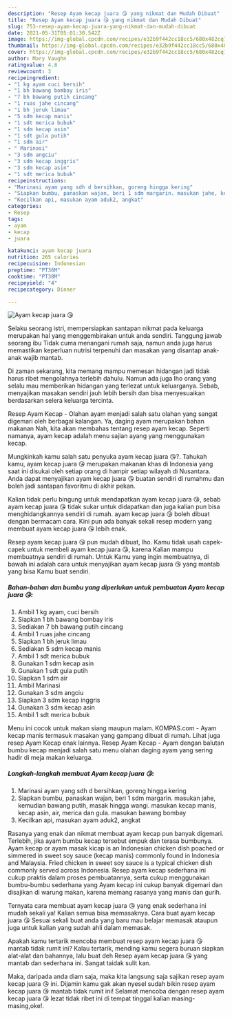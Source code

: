 ```yaml
---
description: "Resep Ayam kecap juara 😘 yang nikmat dan Mudah Dibuat"
title: "Resep Ayam kecap juara 😘 yang nikmat dan Mudah Dibuat"
slug: 753-resep-ayam-kecap-juara-yang-nikmat-dan-mudah-dibuat
date: 2021-05-31T05:01:30.542Z
image: https://img-global.cpcdn.com/recipes/e32b9f442cc18cc5/680x482cq70/ayam-kecap-juara-😘-foto-resep-utama.jpg
thumbnail: https://img-global.cpcdn.com/recipes/e32b9f442cc18cc5/680x482cq70/ayam-kecap-juara-😘-foto-resep-utama.jpg
cover: https://img-global.cpcdn.com/recipes/e32b9f442cc18cc5/680x482cq70/ayam-kecap-juara-😘-foto-resep-utama.jpg
author: Mary Vaughn
ratingvalue: 4.8
reviewcount: 3
recipeingredient:
- "1 kg ayam cuci bersih"
- "1 bh bawang bombay iris"
- "7 bh bawang putih cincang"
- "1 ruas jahe cincang"
- "1 bh jeruk limau"
- "5 sdm kecap manis"
- "1 sdt merica bubuk"
- "1 sdm kecap asin"
- "1 sdt gula putih"
- "1 sdm air"
- " Marinasi"
- "3 sdm angciu"
- "3 sdm kecap inggris"
- "3 sdm kecap asin"
- "1 sdt merica bubuk"
recipeinstructions:
- "Marinasi ayam yang sdh d bersihkan, goreng hingga kering"
- "Siapkan bumbu, panaskan wajan, beri 1 sdm margarin. masukan jahe, kemudian bawang putih, masak hingga wangi. masukan kecap manis, kecap asin, air, merica dan gula. masukan bawang bombay"
- "Kecilkan api, masukan ayam aduk2, angkat"
categories:
- Resep
tags:
- ayam
- kecap
- juara

katakunci: ayam kecap juara 
nutrition: 265 calories
recipecuisine: Indonesian
preptime: "PT36M"
cooktime: "PT38M"
recipeyield: "4"
recipecategory: Dinner

---
```



![Ayam kecap juara 😘](https://img-global.cpcdn.com/recipes/e32b9f442cc18cc5/680x482cq70/ayam-kecap-juara-😘-foto-resep-utama.jpg)

Selaku seorang istri, mempersiapkan santapan nikmat pada keluarga merupakan hal yang menggembirakan untuk anda sendiri. Tanggung jawab seorang ibu Tidak cuma menangani rumah saja, namun anda juga harus memastikan keperluan nutrisi terpenuhi dan masakan yang disantap anak-anak wajib mantab.

Di zaman  sekarang, kita memang mampu memesan hidangan jadi tidak harus ribet mengolahnya terlebih dahulu. Namun ada juga lho orang yang selalu mau memberikan hidangan yang terlezat untuk keluarganya. Sebab, menyajikan masakan sendiri jauh lebih bersih dan bisa menyesuaikan berdasarkan selera keluarga tercinta. 

Resep Ayam Kecap - Olahan ayam menjadi salah satu olahan yang sangat digemari oleh berbagai kalangan. Ya, daging ayam merupakan bahan makanan Nah, kita akan membahas tentang resep ayam kecap. Seperti namanya, ayam kecap adalah menu sajian ayang yang menggunakan kecap.

Mungkinkah kamu salah satu penyuka ayam kecap juara 😘?. Tahukah kamu, ayam kecap juara 😘 merupakan makanan khas di Indonesia yang saat ini disukai oleh setiap orang di hampir setiap wilayah di Nusantara. Anda dapat menyajikan ayam kecap juara 😘 buatan sendiri di rumahmu dan boleh jadi santapan favoritmu di akhir pekan.

Kalian tidak perlu bingung untuk mendapatkan ayam kecap juara 😘, sebab ayam kecap juara 😘 tidak sukar untuk didapatkan dan juga kalian pun bisa menghidangkannya sendiri di rumah. ayam kecap juara 😘 boleh dibuat dengan bermacam cara. Kini pun ada banyak sekali resep modern yang membuat ayam kecap juara 😘 lebih enak.

Resep ayam kecap juara 😘 pun mudah dibuat, lho. Kamu tidak usah capek-capek untuk membeli ayam kecap juara 😘, karena Kalian mampu membuatnya sendiri di rumah. Untuk Kamu yang ingin membuatnya, di bawah ini adalah cara untuk menyajikan ayam kecap juara 😘 yang mantab yang bisa Kamu buat sendiri.

<!--inarticleads1-->

##### Bahan-bahan dan bumbu yang diperlukan untuk pembuatan Ayam kecap juara 😘:

1. Ambil 1 kg ayam, cuci bersih
1. Siapkan 1 bh bawang bombay iris
1. Sediakan 7 bh bawang putih cincang
1. Ambil 1 ruas jahe cincang
1. Siapkan 1 bh jeruk limau
1. Sediakan 5 sdm kecap manis
1. Ambil 1 sdt merica bubuk
1. Gunakan 1 sdm kecap asin
1. Gunakan 1 sdt gula putih
1. Siapkan 1 sdm air
1. Ambil  Marinasi
1. Gunakan 3 sdm angciu
1. Siapkan 3 sdm kecap inggris
1. Gunakan 3 sdm kecap asin
1. Ambil 1 sdt merica bubuk


Menu ini cocok untuk makan siang maupun malam. KOMPAS.com - Ayam kecap manis termasuk masakan yang gampang dibuat di rumah. Lihat juga resep Ayam Kecap enak lainnya. Resep Ayam Kecap - Ayam dengan balutan bumbu kecap menjadi salah satu menu olahan daging ayam yang sering hadir di meja makan keluarga. 

<!--inarticleads2-->

##### Langkah-langkah membuat Ayam kecap juara 😘:

1. Marinasi ayam yang sdh d bersihkan, goreng hingga kering
1. Siapkan bumbu, panaskan wajan, beri 1 sdm margarin. masukan jahe, kemudian bawang putih, masak hingga wangi. masukan kecap manis, kecap asin, air, merica dan gula. masukan bawang bombay
1. Kecilkan api, masukan ayam aduk2, angkat


Rasanya yang enak dan nikmat membuat ayam kecap pun banyak digemari. Terlebih, jika ayam bumbu kecap tersebut empuk dan terasa bumbunya. Ayam kecap or ayam masak kicap is an Indonesian chicken dish poached or simmered in sweet soy sauce (kecap manis) commonly found in Indonesia and Malaysia. Fried chicken in sweet soy sauce is a typical chicken dish commonly served across Indonesia. Resep ayam kecap sederhana ini cukup praktis dalam proses pembuatannya, serta cukup menggunakan bumbu-bumbu sederhana yang Ayam kecap ini cukup banyak digemari dan disajikan di warung makan, karena memang rasanya yang manis dan gurih. 

Ternyata cara membuat ayam kecap juara 😘 yang enak sederhana ini mudah sekali ya! Kalian semua bisa memasaknya. Cara buat ayam kecap juara 😘 Sesuai sekali buat anda yang baru mau belajar memasak ataupun juga untuk kalian yang sudah ahli dalam memasak.

Apakah kamu tertarik mencoba membuat resep ayam kecap juara 😘 mantab tidak rumit ini? Kalau tertarik, mending kamu segera buruan siapkan alat-alat dan bahannya, lalu buat deh Resep ayam kecap juara 😘 yang mantab dan sederhana ini. Sangat taidak sulit kan. 

Maka, daripada anda diam saja, maka kita langsung saja sajikan resep ayam kecap juara 😘 ini. Dijamin kamu gak akan nyesel sudah bikin resep ayam kecap juara 😘 mantab tidak rumit ini! Selamat mencoba dengan resep ayam kecap juara 😘 lezat tidak ribet ini di tempat tinggal kalian masing-masing,oke!.

